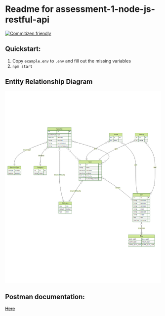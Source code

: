 # Readme for assessment-1-node-js-restful-api

[![Commitizen friendly](https://img.shields.io/badge/commitizen-friendly-brightgreen.svg)](http://commitizen.github.io/cz-cli/)

## Quickstart:
1. Copy `example.env` to `.env` and fill out the missing variables
2. `npm start`

## Entity Relationship Diagram
![](./prisma/v2/ERD.png)

## Postman documentation:
~~[Here](https://documenter.getpostman.com/view/17480349/UzXKWJp2)~~
